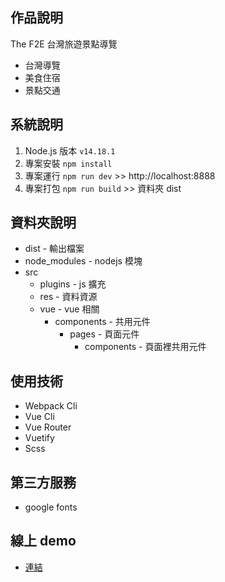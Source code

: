 ## 作品說明

The F2E 台灣旅遊景點導覽

- 台灣導覽
- 美食住宿
- 景點交通

## 系統說明

1. Node.js 版本 `v14.18.1`
2. 專案安裝 `npm install`
3. 專案運行 `npm run dev` >> http://localhost:8888
4. 專案打包 `npm run build` >> 資料夾 dist

## 資料夾說明

- dist - 輸出檔案
- node_modules - nodejs 模塊
- src
  - plugins - js 擴充
  - res - 資料資源
  - vue - vue 相關
    - components - 共用元件
      - pages - 頁面元件
        - components - 頁面裡共用元件

## 使用技術

- Webpack Cli
- Vue Cli
- Vue Router
- Vuetify
- Scss

## 第三方服務

- google fonts

## 線上 demo

- [連結](https://virtools.github.io/TheF2E_3/checkpoint01/dist)
